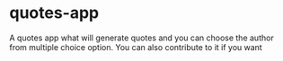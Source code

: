 # quotes-app
A quotes app what will generate quotes and you can choose the author from multiple choice option. You can also contribute to it if you want
